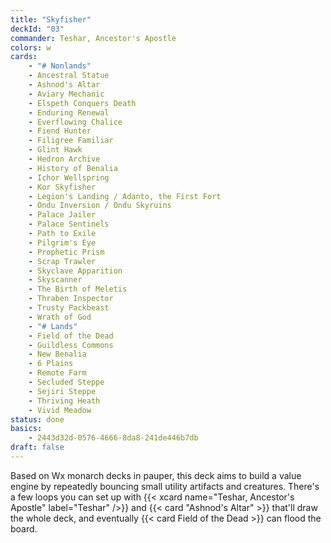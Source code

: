 ```yaml
---
title: "Skyfisher"
deckId: "03"
commander: Teshar, Ancestor's Apostle
colors: w
cards:
    - "# Nonlands"
    - Ancestral Statue
    - Ashnod's Altar
    - Aviary Mechanic
    - Elspeth Conquers Death
    - Enduring Renewal
    - Everflowing Chalice
    - Fiend Hunter
    - Filigree Familiar
    - Glint Hawk
    - Hedron Archive
    - History of Benalia
    - Ichor Wellspring
    - Kor Skyfisher
    - Legion's Landing / Adanto, the First Fort
    - Ondu Inversion / Ondu Skyruins
    - Palace Jailer
    - Palace Sentinels
    - Path to Exile
    - Pilgrim's Eye
    - Prophetic Prism
    - Scrap Trawler
    - Skyclave Apparition
    - Skyscanner
    - The Birth of Meletis
    - Thraben Inspector
    - Trusty Packbeast
    - Wrath of God
    - "# Lands"
    - Field of the Dead
    - Guildless Commons
    - New Benalia
    - 6 Plains
    - Remote Farm
    - Secluded Steppe
    - Sejiri Steppe
    - Thriving Heath
    - Vivid Meadow
status: done
basics:
    - 2443d32d-0576-4666-8da8-241de446b7db
draft: false
---
```


Based on Wx monarch decks in pauper, this deck aims to build a value engine by repeatedly bouncing small utility artifacts and creatures. There's a few loops you can set up with {{< xcard name="Teshar, Ancestor's Apostle" label="Teshar" />}} and {{< card "Ashnod's Altar" >}} that'll draw the whole deck, and eventually {{< card Field of the Dead >}} can flood the board.
